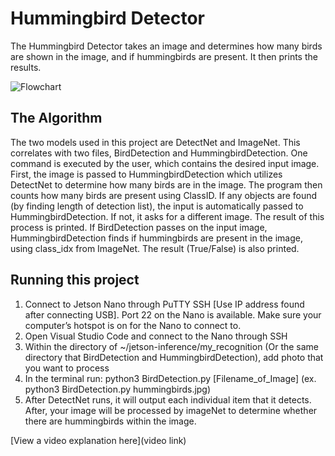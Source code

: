 # Hummingbird Detector

 The Hummingbird Detector takes an image and determines how many birds are shown in the image, and if hummingbirds are present. It then prints the results.


![Flowchart](https://github.com/Jamie-Hsieh/HummingbirdDetector/assets/62030864/cc285d19-6771-49e4-8866-fdf57c793010)


## The Algorithm

The two models used in this project are DetectNet and ImageNet. This correlates with two files, BirdDetection and HummingbirdDetection. One command is executed by the user, which contains the desired input image. First, the image is passed to HummingbirdDetection which utilizes DetectNet to determine how many birds are in the image. The program then counts how many birds are present using ClassID. If any objects are found (by finding length of detection list), the input is automatically passed to HummingbirdDetection. If not, it asks for a different image.  The result of this process is printed. 
If BirdDetection passes on the input image, HummingbirdDetection finds if hummingbirds are present in the image, using class_idx from ImageNet. The result (True/False) is also printed.

## Running this project

1. Connect to Jetson Nano through PuTTY SSH [Use IP address found after connecting USB]. Port 22 on the Nano is available. Make sure your computer’s hotspot is on for the Nano to connect to.
2. Open Visual Studio Code and connect to the Nano through SSH
3. Within the directory of ~/jetson-inference/my_recognition (Or the same directory that BirdDetection and HummingbirdDetection), add photo that you want to process
4. In the terminal run:  python3 BirdDetection.py [Filename_of_Image] (ex. python3 BirdDetection.py hummingbirds.jpg)
5.  After DetectNet runs, it will output each individual item that it detects. After, your image will be processed by imageNet to determine whether there are hummingbirds within the image.

[View a video explanation here](video link)

